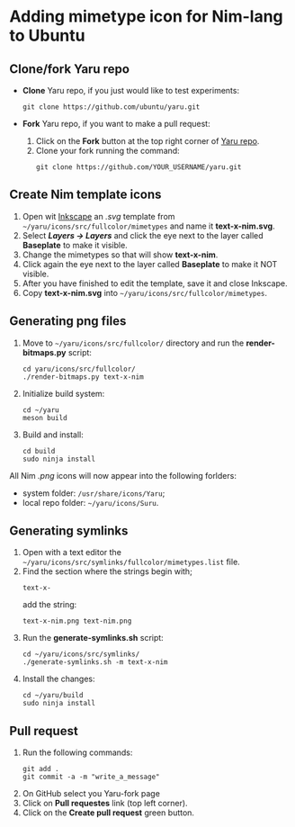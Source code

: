 # Adding mimetype icon for Nim-lang to Ubuntu

## Clone/fork Yaru repo

* **Clone** Yaru repo, if you just would like to test experiments:

	```
	git clone https://github.com/ubuntu/yaru.git
	```
* **Fork** Yaru repo, if you want to make a pull request:
	1. Click on the **Fork** button at the top right corner of [Yaru repo](https://github.com/ubuntu/yaru).
	2. Clone your fork running the command:
		```
		git clone https://github.com/YOUR_USERNAME/yaru.git
		```

## Create Nim template icons

1. Open wit [Inkscape](https://inkscape.org) an *.svg* template from `~/yaru/icons/src/fullcolor/mimetypes` and name it **text-x-nim.svg**.
1. Select ***Layers → Layers*** and click the eye next to the layer called **Baseplate** to make it visible.
1. Change the mimetypes so that will show **text-x-nim**.
1. Click again the eye next to the layer called **Baseplate** to make it NOT visible.
1. After you have finished to edit the template, save it and close Inkscape.
1. Copy **text-x-nim.svg** into `~/yaru/icons/src/fullcolor/mimetypes`.

## Generating png files

1. Move to `~/yaru/icons/src/fullcolor/` directory and run the **render-bitmaps.py** script:
	```
	cd yaru/icons/src/fullcolor/
	./render-bitmaps.py text-x-nim
	```
1. Initialize build system:
	```
	cd ~/yaru
	meson build
	```
1. Build and install:
	```
	cd build
	sudo ninja install
	```
All Nim *.png* icons will now appear into the following forlders:
* system folder: `/usr/share/icons/Yaru`;
* local repo folder: `~/yaru/icons/Suru`.

## Generating symlinks

1. Open with a text editor the `~/yaru/icons/src/symlinks/fullcolor/mimetypes.list` file.
1. Find the section where the strings begin with;
	```
	text-x-
	```
	add the string:
	```
	text-x-nim.png text-nim.png
	```
1. Run the **generate-symlinks.sh** script:
	```
	cd ~/yaru/icons/src/symlinks/
	./generate-symlinks.sh -m text-x-nim
	```
1. Install the changes:
	```
	cd ~/yaru/build
	sudo ninja install
	```

## Pull request

1. Run the following commands:
	```
	git add .
	git commit -a -m "write_a_message"
	```
1. On GitHub select you Yaru-fork page
1. Click on **Pull requestes** link (top left corner).
1. Click on the **Create pull request** green button.
